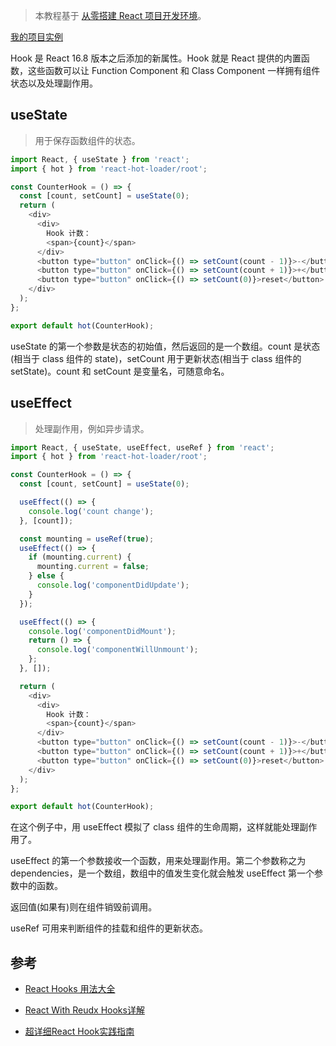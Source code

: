 > 本教程基于 [从零搭建 React 项目开发环境](https://github.com/zhuanglong/react-template)。

[我的项目实例](https://github.com/zhuanglong/react-template/tree/hook)

Hook 是 React 16.8 版本之后添加的新属性。Hook 就是 React 提供的内置函数，这些函数可以让 Function Component 和 Class Component 一样拥有组件状态以及处理副作用。

## useState

> 用于保存函数组件的状态。

```js
import React, { useState } from 'react';
import { hot } from 'react-hot-loader/root';

const CounterHook = () => {
  const [count, setCount] = useState(0);
  return (
    <div>
      <div>
        Hook 计数：
        <span>{count}</span>
      </div>
      <button type="button" onClick={() => setCount(count - 1)}>-</button>
      <button type="button" onClick={() => setCount(count + 1)}>+</button>
      <button type="button" onClick={() => setCount(0)}>reset</button>
    </div>
  );
};

export default hot(CounterHook);
```

useState 的第一个参数是状态的初始值，然后返回的是一个数组。count 是状态(相当于 class 组件的 state)，setCount 用于更新状态(相当于 class 组件的 setState)。count 和 setCount 是变量名，可随意命名。


## useEffect

> 处理副作用，例如异步请求。

```js
import React, { useState, useEffect, useRef } from 'react';
import { hot } from 'react-hot-loader/root';

const CounterHook = () => {
  const [count, setCount] = useState(0);

  useEffect(() => {
    console.log('count change');
  }, [count]);

  const mounting = useRef(true);
  useEffect(() => {
    if (mounting.current) {
      mounting.current = false;
    } else {
      console.log('componentDidUpdate');
    }
  });

  useEffect(() => {
    console.log('componentDidMount');
    return () => {
      console.log('componentWillUnmount');
    };
  }, []);

  return (
    <div>
      <div>
        Hook 计数：
        <span>{count}</span>
      </div>
      <button type="button" onClick={() => setCount(count - 1)}>-</button>
      <button type="button" onClick={() => setCount(count + 1)}>+</button>
      <button type="button" onClick={() => setCount(0)}>reset</button>
    </div>
  );
};

export default hot(CounterHook);
```

在这个例子中，用 useEffect 模拟了 class 组件的生命周期，这样就能处理副作用了。

useEffect 的第一个参数接收一个函数，用来处理副作用。第二个参数称之为 dependencies，是一个数组，数组中的值发生变化就会触发 useEffect 第一个参数中的函数。

返回值(如果有)则在组件销毁前调用。

useRef 可用来判断组件的挂载和组件的更新状态。


## 参考

- [React Hooks 用法大全](https://www.cnblogs.com/owenma/p/12035619.html)

- [React With Reudx Hooks详解](https://juejin.im/post/6888529255244759047)

- [超详细React Hook实践指南](https://juejin.im/post/6850418117534253069)
